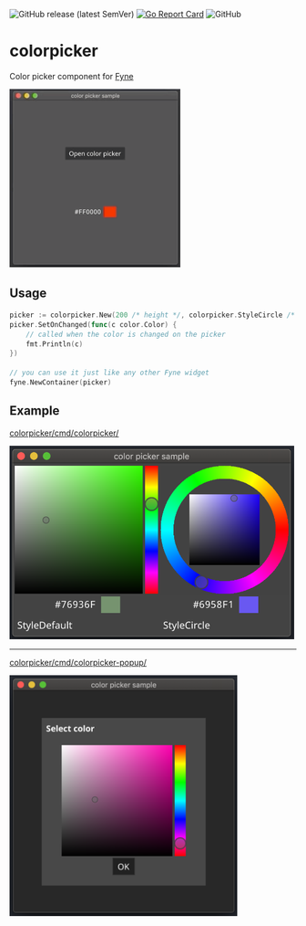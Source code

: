 ![GitHub release (latest SemVer)](https://img.shields.io/github/v/release/lusingander/colorpicker)
[![Go Report Card](https://goreportcard.com/badge/github.com/lusingander/colorpicker)](https://goreportcard.com/report/github.com/lusingander/colorpicker)
![GitHub](https://img.shields.io/github/license/lusingander/colorpicker)

# colorpicker

Color picker component for [Fyne](https://fyne.io/)

<img src="./resource/popup.gif" width=300>

## Usage

```go
picker := colorpicker.New(200 /* height */, colorpicker.StyleCircle /* Style */)
picker.SetOnChanged(func(c color.Color) {
    // called when the color is changed on the picker
    fmt.Println(c)
})

// you can use it just like any other Fyne widget
fyne.NewContainer(picker)
```

## Example

[colorpicker/cmd/colorpicker/](./cmd/colorpicker/)

<img src="./resource/image.png" width=500>

----

[colorpicker/cmd/colorpicker-popup/](./cmd/colorpicker-popup/)

<img src="./resource/image2.png" width=400>
